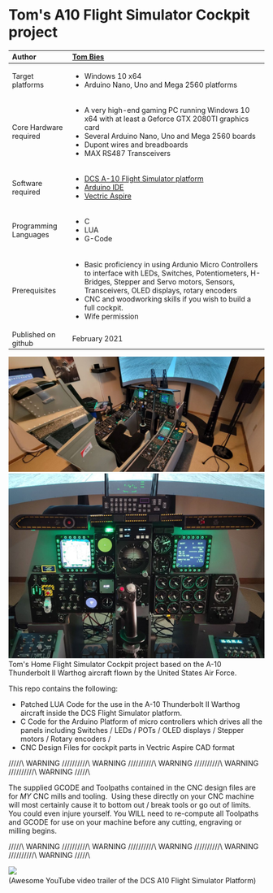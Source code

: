 # Tom's A10 Flight Simulator Cockpit project


| Author | [Tom Bies](https://github.com/tbies) |
|:---|:---|
| Target platforms   | <ul><li>Windows 10 x64</li><li>Arduino Nano, Uno and Mega 2560 platforms</li></ul> |
| Core Hardware required | <ul><li>A very high-end gaming PC running Windows 10 x64 with at least a Geforce GTX 2080TI graphics card</li><li>Several Arduino Nano, Uno and Mega 2560 boards</li><li>Dupont wires and breadboards</li><li>MAX RS487 Transceivers</li></ul> |
| Software required | <ul><li>[DCS A-10 Flight Simulator platform](https://www.digitalcombatsimulator.com/en/products/planes/tank_killer/)</li><li>[Arduino IDE](https://www.arduino.cc/en/software)</li><li>[Vectric Aspire](https://www.vectric.com/products/aspire)</li></ul>|
| Programming Languages | <ul><li>C</li><li>LUA</li><li>G-Code</li></ul> |
| Prerequisites | <ul><li>Basic proficiency in using Ardunio Micro Controllers to interface with LEDs, Switches, Potentiometers, H-Bridges, Stepper and Servo motors, Sensors, Transceivers, OLED displays, rotary encoders</li><li>CNC and woodworking skills if you wish to build a full cockpit.</li><li>Wife permission</li></ul> |
| Published on github | February 2021 |

<img src = "https://github.com/tbies/A10FlightSimulator/blob/main/Cover.jpg" >
<img src = "https://github.com/tbies/A10FlightSimulator/blob/main/Cover2.jpg" >
Tom's Home Flight Simulator Cockpit project based on the A-10 Thunderbolt II Warthog aircraft flown by the United States Air Force.  

This repo contains the following:
* Patched LUA Code for the use in the A-10 Thunderbolt II Warthog aircraft inside the DCS Flight Simulator platform. 
* C Code for the Arduino Platform of micro controllers which drives all the panels including Switches / LEDs / POTs / OLED displays / Stepper motors / Rotary encoders /  
* CNC Design Files for cockpit parts in Vectric Aspire CAD format

/\/\/\/\/\ WARNING /\/\/\/\/\/\/\/\/\/\ WARNING /\/\/\/\/\/\/\/\/\/\ WARNING /\/\/\/\/\/\/\/\/\/\ WARNING /\/\/\/\/\/\/\/\/\/\ WARNING /\/\/\/\/\

The supplied GCODE and Toolpaths contained in the CNC design files are for *MY* CNC mills and tooling.  Using these directly on your CNC machine will most certainly cause it to bottom out / break tools or go out of limits.  You could even injure yourself.  You WILL need to re-compute all Toolpaths and GCODE for use on your machine before any cutting, engraving or milling begins.  

/\/\/\/\/\ WARNING /\/\/\/\/\/\/\/\/\/\ WARNING /\/\/\/\/\/\/\/\/\/\ WARNING /\/\/\/\/\/\/\/\/\/\ WARNING /\/\/\/\/\/\/\/\/\/\ WARNING /\/\/\/\/\

[![](http://img.youtube.com/vi/PuVNLaH2i5Q/0.jpg)](http://www.youtube.com/watch?v=PuVNLaH2i5Q "DCS A-10C II Tank Killer trailer")<br>
(Awesome YouTube video trailer of the DCS A10 Flight Simulator Platform)
